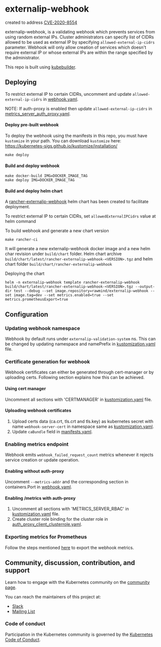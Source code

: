 # externalip-webhook

created to address [CVE-2020-8554](https://www.cvedetails.com/cve/CVE-2020-8554/)

externalip-webhook, is a validating webhook which prevents services from using random external IPs. Cluster administrators
can specify list of CIDRs allowed to be used as external IP by specifying `allowed-external-ip-cidrs` parameter.
Webhook will only allow creation of services which doesn't require external IP or whose external IPs are within the range
specified by the administrator.

This repo is built using [kubebuilder](https://book.kubebuilder.io/).

## Deploying

To restrict external IP to certain CIDRs, uncomment and update `allowed-external-ip-cidrs` in [webhook.yaml](config/webhook/webhook.yaml).

NOTE: If auth-proxy is enabled then update `allowed-external-ip-cidrs` in [metrics_server_auth_proxy.yaml](config/default/metrics_server_auth_proxy_patch.yaml).

#### Deploy pre-built webhook
To deploy the webhook using the manifests in this repo, you must have `kustomize` in your path.
You can download `kustomize` here: https://kubernetes-sigs.github.io/kustomize/installation/

```console
make deploy
```

#### Build and deploy webhook
```console
make docker-build IMG=DOCKER_IMAGE_TAG
make deploy IMG=DOCKER_IMAGE_TAG
```

#### Build and deploy helm chart
A [rancher-externalip-webhook](chart/README.md) helm chart has been created to facilitate deployment. 

To restrict external IP to certain CIDRs, set `allowedExternalIPCidrs` value at helm command

To build webhook and generate a new chart version
```console
make rancher-ci
```

It will generate a new externalip-webhook docker image and a new helm char revision under `build/chart` folder. Helm chart archive `build/chart/latest/rancher-externalip-webhook-<VERSION>.tgz` and helm chart folder `build/chart/rancher-externalip-webhook`

Deploying the chart
```console
helm -n externalip-webhook template rancher-externalip-webhook build/chart/latest/rancher-externalip-webhook-<VERSION>.tgz --output-dir test --debug --set image.repository=rawmind/externalip-webhook --set image.tag=dev --set metrics.enabled=true --set metrics.prometheusExport=true

```

## Configuration

### Updating webhook namespace
Webhook by default runs under `externalip-validation-system` ns. This can be changed by updating namespace and
namePrefix in [kustomization.yaml](config/default/kustomization.yaml) file.

### Certificate generation for webhook
Webhook certificates can either be generated through cert-manager or by uploading certs. Following section explains how
this can be achieved.

#### Using cert manager
Uncomment all sections with 'CERTMANAGER' in [kustomization.yaml](config/default/kustomization.yaml) file.

#### Uploading webhook certificates
1. Upload certs data (ca.crt, tls.crt and tls.key) as kubernetes secret with name `webhook-server-cert` in namespace
same as [kustomization.yaml](config/default/kustomization.yaml).
2. Update `caBundle` field in [manifests.yaml](config/webhook/manifests.yaml).

### Enabling metrics endpoint
Webhook emits `webhook_failed_request_count` metrics whenever it rejects service creation or update operation.

#### Enabling without auth-proxy
Uncomment `--metrics-addr` and the corresponding section in containers.Port in [webhook.yaml](config/webhook/webhook.yaml).

#### Enabling /metrics with auth-proxy
1. Uncomment all sections with 'METRICS_SERVER_RBAC' in [kustomization.yaml](config/default/kustomization.yaml) file.
2. Create cluster role binding for the cluster role in [auth_proxy_client_clusterrole.yaml](config/metrics_server_rbac/auth_proxy_client_clusterrole.yaml).

### Exporting metrics for Prometheus
Follow the steps mentioned [here](https://book.kubebuilder.io/reference/metrics.html#exporting-metrics-for-prometheus) to export the webhook metrics.

## Community, discussion, contribution, and support

Learn how to engage with the Kubernetes community on the [community page](http://kubernetes.io/community/).

You can reach the maintainers of this project at:

- [Slack](http://slack.k8s.io/)
- [Mailing List](https://groups.google.com/forum/#!forum/kubernetes-dev)

### Code of conduct

Participation in the Kubernetes community is governed by the [Kubernetes Code of Conduct](code-of-conduct.md).

[owners]: https://git.k8s.io/community/contributors/guide/owners.md
[Creative Commons 4.0]: https://git.k8s.io/website/LICENSE
